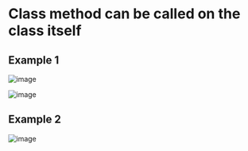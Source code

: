 # Class method can be called on the class itself 

## Example 1

![image](https://user-images.githubusercontent.com/60442877/226512531-4b7fe3b3-0a52-4532-93a0-79a45ab9bc9e.png)

![image](https://user-images.githubusercontent.com/60442877/226512553-197bba45-6799-4dcf-8e33-a71bff4748e4.png)

## Example 2

![image](https://user-images.githubusercontent.com/60442877/226513947-ba9d28ac-fb98-4c6a-adb3-72f36dd42f7c.png)
